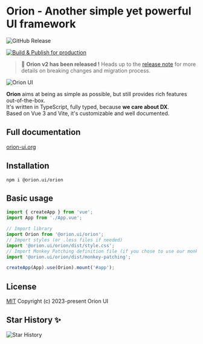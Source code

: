# Orion - Another simple yet powerful UI framework

![GitHub Release](https://img.shields.io/github/v/release/orion-ui/orion-ui?style=for-the-badge)

[![Build & Publish for production](https://github.com/orion-ui/orion-ui/actions/workflows/build-publish-production.yml/badge.svg)](https://github.com/orion-ui/orion-ui/actions/workflows/build-publish-production.yml)

> 🎉 **Orion v2 has been released !** Heads up to the [release note](https://github.com/orion-ui/orion-ui/releases) for more details on breaking changes and migration process.

![Orion UI](https://repository-images.githubusercontent.com/616359964/fad1ee21-1781-452f-843d-43af9eda0802)

**Orion** aims at being as simple as possible, but still provides rich features out-of-the-box.\
It's written in TypeScript, fully typed, because **we care about DX**.\
Based on Vue 3 and Vite, it's customizable and well documented.

## Full documentation

[orion-ui.org](https://orion-ui.org/)

## Installation

`npm i @orion.ui/orion`

## Basic usage

```ts
import { createApp } from 'vue';
import App from './App.vue';

// Import library
import Orion from '@orion.ui/orion';
// Import styles (or .less files if needed)
import '@orion.ui/orion/dist/style.css';
// Import Monkey Patching definition file (if you chose to use our monkeyPatching)
import '@orion.ui/orion/dist/monkey-patching';

createApp(App).use(Orion).mount('#app');
```

## License

[MIT](https://opensource.org/licenses/MIT) Copyright (c) 2023-present Orion UI

## Star History ✨
![Star History](https://api.star-history.com/svg?repos=orion-ui/orion-ui&type=Date)

